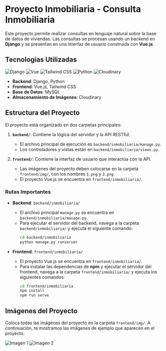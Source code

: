 # Proyecto Inmobiliaria - Consulta Inmobiliaria

Este proyecto permite realizar consultas en lenguaje natural sobre la base de datos de viviendas. Las consultas se procesan usando un backend en **Django** y se presentan en una interfaz de usuario construida con **Vue.js**.

## Tecnologías Utilizadas

![Django](https://img.shields.io/badge/Django-3.2-blue)
![Vue](https://img.shields.io/badge/Vue-3.2-green)
![Tailwind CSS](https://img.shields.io/badge/Tailwind%20CSS-2.0-blue)
![Python](https://img.shields.io/badge/Python-3.9-yellow)
![Cloudinary](https://img.shields.io/badge/Cloudinary-lightgrey)

- **Backend**: Django, Python
- **Frontend**: Vue.js, Tailwind CSS
- **Base de Datos**: MySQL
- **Almacenamiento de Imágenes**: Cloudinary

## Estructura del Proyecto

El proyecto está organizado en dos carpetas principales:

1. **`backend/`**: Contiene la lógica del servidor y la API RESTful.
    - El archivo principal de ejecución es `backend/inmobiliaria/manage.py`.
    - Los controladores y vistas están en `backend/inmobiliaria/views.py`.

2. **`frontend/`**: Contiene la interfaz de usuario que interactúa con la API.
    - Las imágenes del proyecto deben colocarse en la carpeta `frontend/img/`, con los nombres `1.png` y `2.png`.
    - El proyecto Vue.js se encuentra en `frontend/inmobiliaria/`.

### Rutas Importantes

- **Backend**: `backend/inmobiliaria/`
  - El archivo principal `manage.py` se encuentra en `backend/inmobiliaria/manage.py`.
  - Para ejecutar el servidor del backend, navega a la carpeta `backend/inmobiliaria/` y ejecuta el siguiente comando:
    ```bash
    cd backend/inmobiliaria
    python manage.py runserver
    ```

- **Frontend**: `frontend/inmobiliaria/`
  - El proyecto Vue.js se encuentra en `frontend/inmobiliaria/`.
  - Para instalar las dependencias de **npm** y ejecutar el servidor del frontend, navega a la carpeta `frontend/inmobiliaria/` y ejecuta los siguientes comandos:
    ```bash
    cd frontend/inmobiliaria
    npm install
    npm run serve
    ```

## Imágenes del Proyecto

Coloca todas las imágenes del proyecto en la carpeta `frontend/img/`. A continuación, te mostramos las imágenes de ejemplo que aparecen en el proyecto.

![Imagen 1](frontend/img/1.png)
![Imagen 2](frontend/img/2.png)



